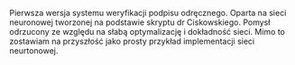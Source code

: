Pierwsza wersja systemu weryfikacji podpisu odręcznego. Oparta na sieci neuronowej tworzonej na podstawie skryptu dr Ciskowskiego. 
Pomysł odrzucony ze względu na słabą optymalizację i dokładność sieci. Mimo to zostawiam na przyszłość jako prosty przykład implementacji sieci neurtonowej.
